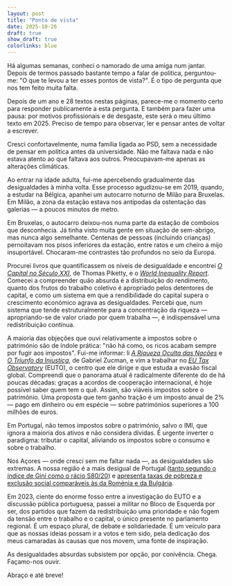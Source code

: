 ```yaml
---
layout: post
title: "Ponto de vista"
date: 2025-10-26
draft: true
show_draft: true
colorlinks: blue
---
```


Há algumas semanas, conheci o namorado de uma amiga num jantar. Depois de termos passado bastante tempo a falar de política, perguntou-me: "O que te levou a ter esses pontos de vista?". É o tipo de pergunta que nos tem feito muita falta.

Depois de um ano e 28 textos nestas páginas, parece-me o momento certo para responder publicamente a esta pergunta. E também para fazer uma pausa: por motivos profissionais e de desgaste, este será o meu último texto em 2025. Preciso de tempo para observar, ler e pensar antes de voltar a escrever.

Cresci confortavelmente, numa família ligada ao PSD, sem a necessidade de pensar em política antes da universidade. Não me faltava nada e não estava atento ao que faltava aos outros. Preocupavam-me apenas as alterações climáticas.

Ao entrar na idade adulta, fui-me apercebendo gradualmente das desigualdades à minha volta. Esse processo agudizou-se em 2019, quando, a estudar na Bélgica, apanhei um autocarro noturno de Milão para Bruxelas. Em Milão, a zona da estação estava nos antípodas da ostentação das galerias — a poucos minutos de metro.

Em Bruxelas, o autocarro deixou-nos numa parte da estação de comboios que desconhecia. Já tinha visto muita gente em situação de sem-abrigo, mas nunca algo semelhante. Centenas de pessoas (incluindo crianças) pernoitavam nos pisos inferiores da estação, entre ratos e um cheiro a mijo insuportável. Chocaram-me contrastes tão profundos no seio da Europa.

Procurei livros que quantificassem os níveis de desigualdade e encontrei _[O Capital no Século XXI](http://piketty.pse.ens.fr/files/Piketty2014Capital21c.pdf)_, de Thomas Piketty, e o _[World Inequality Report](https://wir2022.wid.world/)_. Comecei a compreender quão absurda é a distribuição do rendimento, quanto dos frutos do trabalho coletivo é apropriado pelos detentores de capital, e como um sistema em que a rendibilidade do capital supera o crescimento económico agrava as desigualdades. Percebi que, num sistema que tende estruturalmente para a concentração da riqueza — apropriando-se de valor criado por quem trabalha —, é indispensável uma redistribuição contínua.

A maioria das objeções que ouvi relativamente a impostos sobre o património são de índole prática: "não há como, os ricos acabam sempre por fugir aos impostos". Fui-me informar: li _[A Riqueza Oculta das Nações](https://gabriel-zucman.eu/files/Zucman2015Slides.pdf)_ e _[O Triunfo da Injustiça](https://gabriel-zucman.eu/files/SZ2019Slides.pdf)_, de Gabriel Zucman, e vim a trabalhar no _[EU Tax Observatory](https://www.taxobservatory.eu/)_ (EUTO), o centro que ele dirige e que estuda a evasão fiscal global. Compreendi que o panorama atual é radicalmente diferente do de há poucas décadas: graças a acordos de cooperação internacional, é hoje possível saber quem tem o quê. Assim, são viáveis impostos sobre o património. Uma proposta que tem ganho tração é um imposto anual de 2% — pago em dinheiro ou em espécie — sobre patrimónios superiores a 100 milhões de euros.

Em Portugal, não temos impostos sobre o património, salvo o IMI, que ignora a maioria dos ativos e não considera dívidas. É urgente inverter o paradigma: tributar o capital, aliviando os impostos sobre o consumo e sobre o trabalho.

Nos Açores — onde cresci sem me faltar nada —, as desigualdades são extremas. A nossa região é a mais desigual de Portugal ([tanto segundo o índice de Gini como o rácio S80/20](https://açores.net/desigualdade/2023/12/10/desigualdade.html)) e [apresenta taxas de pobreza e exclusão social comparáveis às da Roménia e da Bulgária](https://açores.net/pobreza/2023/12/12/pobreza.html).

Em 2023, ciente do enorme fosso entre a investigação do EUTO e a discussão pública portuguesa, passei a militar no Bloco de Esquerda por ser, dos partidos que fazem da redistribuição uma prioridade e não fogem da tensão entre o trabalho e o capital, o único presente no parlamento regional. É um espaço plural, de debate e solidariedade. É um veículo para que as nossas ideias possam ir a votos e tem sido, pela dedicação dos meus camaradas às causas que nos movem, uma fonte de inspiração.

As desigualdades absurdas subsistem por opção, por conivência. Chega. Façamo-nos ouvir.

Abraço e até breve!
